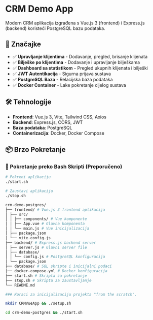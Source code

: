 # CRM Demo App

Modern CRM aplikacija izgrađena s Vue.js 3 (frontend) i Express.js (backend) koristeći PostgreSQL bazu podataka.

## 🚀 Značajke

- ✅ **Upravljanje klijentima** - Dodavanje, pregled, brisanje klijenata
- ✅ **Bilješke po klijentima** - Dodavanje i upravljanje bilješkama
- ✅ **Dashboard sa statistikom** - Pregled ukupnih klijenata i bilješki
- ✅ **JWT Autentikacija** - Sigurna prijava sustava
- ✅ **PostgreSQL Baza** - Relacijska baza podataka
- ✅ **Docker Container** - Lake pokretanje cijelog sustava

## 🛠 Tehnologije

- **Frontend**: Vue.js 3, Vite, Tailwind CSS, Axios
- **Backend**: Express.js, CORS, JWT
- **Baza podataka**: PostgreSQL
- **Containerizacija**: Docker, Docker Compose

## 📦 Brzo Pokretanje

### 🐳 Pokretanje preko Bash Skripti (Preporučeno)

```bash
# Pokreni aplikaciju
./start.sh

# Zaustavi aplikaciju  
./stop.sh

crm-demo-postgres/
├── frontend/ # Vue.js 3 frontend aplikacija
│ ├── src/
│ │ ├── components/ # Vue komponente
│ │ ├── App.vue # Glavna komponenta
│ │ └── main.js # Vue inicijalizacija
│ ├── package.json
│ └── vite.config.js
├── backend/ # Express.js backend server
│ ├── server.js # Glavni server file
│ ├── database/
│ │ └── config.js # PostgreSQL konfiguracija
│ └── package.json
├── database/ # SQL skripte i inicijalni podaci
├── docker-compose.yml # Docker konfiguracija
├── start.sh # Skripta za pokretanje
├── stop.sh # Skripta za zaustavljanje
└── README.md

### Koraci za inicijalizaciju projekta "from the scratch".

mkdir CRMVueApp && ./setup.sh

cd crm-demo-postgres && ./start.sh




